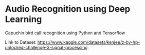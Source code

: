 # Audio Recognition using Deep Learning
 Capuchin bird call recognition using Python and Tensorflow
 
 Link to Dataset: https://www.kaggle.com/datasets/kenjee/z-by-hp-unlocked-challenge-3-signal-processing
